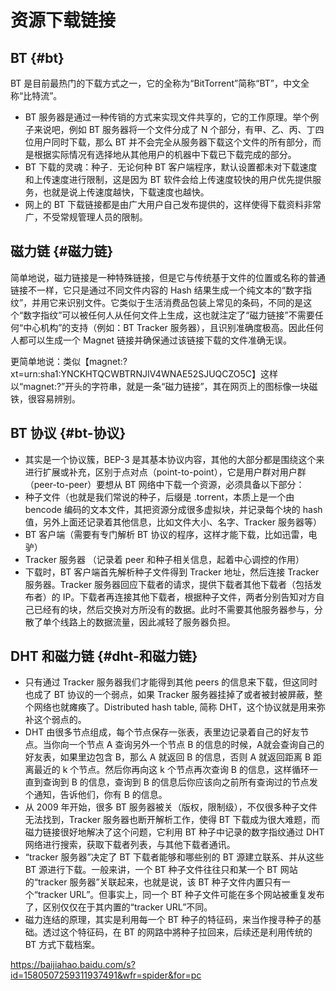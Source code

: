 # 资源下载链接


## BT {#bt}

BT 是目前最热门的下载方式之一，它的全称为“BitTorrent”简称“BT”，中文全称“比特流”。

-   BT 服务器是通过一种传销的方式来实现文件共享的，它的工作原理。举个例子来说吧，例如 BT 服务器将一个文件分成了 N 个部分，有甲、乙、丙、丁四位用户同时下载，那么 BT 并不会完全从服务器下载这个文件的所有部分，而是根据实际情况有选择地从其他用户的机器中下载已下载完成的部分。
-   BT 下载的灵魂：种子．无论何种 BT 客户端程序，默认设置都未对下载速度和上传速度进行限制，这是因为 BT 软件会给上传速度较快的用户优先提供服务，也就是说上传速度越快，下载速度也越快。
-   网上的 BT 下载链接都是由广大用户自己发布提供的，这样使得下载资料非常广，不受常规管理人员的限制。


## 磁力链 {#磁力链}

简单地说，磁力链接是一种特殊链接，但是它与传统基于文件的位置或名称的普通链接不一样，它只是通过不同文件内容的 Hash 结果生成一个纯文本的“数字指纹”，并用它来识别文件。它类似于生活消费品包装上常见的条码，不同的是这个“数字指纹”可以被任何人从任何文件上生成，这也就注定了“磁力链接”不需要任何“中心机构”的支持（例如：BT Tracker 服务器），且识别准确度极高。因此任何人都可以生成一个 Magnet 链接并确保通过该链接下载的文件准确无误。

更简单地说：类似【magnet:?xt=urn:sha1:YNCKHTQCWBTRNJIV4WNAE52SJUQCZO5C】这样以“magnet:?”开头的字符串，就是一条“磁力链接”，其在网页上的图标像一块磁铁，很容易辨别。


## BT 协议 {#bt-协议}

-   其实是一个协议簇，BEP-3 是其基本协议内容，其他的大部分都是围绕这个来进行扩展或补充，区别于点对点（point-to-point），它是用户群对用户群（peer-to-peer）要想从 BT 网络中下载一个资源，必须具备以下部分：
-   种子文件（也就是我们常说的种子，后缀是 .torrent，本质上是一个由 bencode 编码的文本文件，其把资源分成很多虚拟块，并记录每个块的 hash 值，另外上面还记录着其他信息，比如文件大小、名字、Tracker 服务器等）
-   BT 客户端（需要有专门解析 BT 协议的程序，这样才能下载，比如迅雷，电驴）
-   Tracker 服务器 （记录着 peer 和种子相关信息，起着中心调控的作用）
-   下载时，BT 客户端首先解析种子文件得到 Tracker 地址，然后连接 Tracker 服务器。Tracker 服务器回应下载者的请求，提供下载者其他下载者（包括发布者）的 IP。下载者再连接其他下载者，根据种子文件，两者分别告知对方自己已经有的块，然后交换对方所没有的数据。此时不需要其他服务器参与，分散了单个线路上的数据流量，因此减轻了服务器负担。


## DHT 和磁力链 {#dht-和磁力链}

-   只有通过 Tracker 服务器我们才能得到其他 peers 的信息来下载，但这同时也成了 BT 协议的一个弱点，如果 Tracker 服务器挂掉了或者被封被屏蔽，整个网络也就瘫痪了。Distributed hash table, 简称 DHT，这个协议就是用来弥补这个弱点的。
-   DHT 由很多节点组成，每个节点保存一张表，表里边记录着自己的好友节点。当你向一个节点 A 查询另外一个节点 B 的信息的时候，A就会查询自己的好友表，如果里边包含 B，那么 A 就返回 B 的信息，否则 A 就返回距离 B 距离最近的 k 个节点。然后你再向这 k 个节点再次查询 B 的信息，这样循环一直到查询到 B 的信息，查询到 B 的信息后你应该向之前所有查询过的节点发个通知，告诉他们，你有 B 的信息。
-   从 2009 年开始，很多 BT 服务器被关（版权，限制级），不仅很多种子文件无法找到，Tracker 服务器也断开解析工作，使得 BT 下载成为很大难题，而磁力链接很好地解决了这个问题，它利用 BT 种子中记录的数字指纹通过 DHT 网络进行搜索，获取下载者列表，与其他下载者通讯。
-   “tracker 服务器”决定了 BT 下载者能够和哪些别的 BT 源建立联系、并从这些 BT 源进行下载。一般来讲，一个 BT 种子文件往往只和某一个 BT 网站的“tracker 服务器”关联起来，也就是说，该 BT 种子文件内置只有一个“tracker URL”。但事实上，同一个 BT 种子文件可能在多个网站被重复发布了，区别仅仅在于其内置的“tracker URL”不同。
-   磁力连结的原理，其实是利用每一个 BT 种子的特征码，来当作搜寻种子的基础。透过这个特征码，在 BT 的网路中將种子拉回来，后续还是利用传统的 BT 方式下载档案。

<https://baijiahao.baidu.com/s?id=1580507259311937491&wfr=spider&for=pc>
